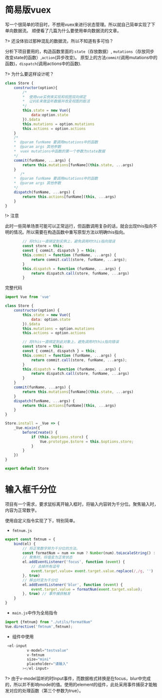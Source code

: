 
# 简易版vuex  

写一个很简单的项目时，不想用vuex来进行状态管理。所以就自己简单实现了下单向数据流。
顺便看了几篇为什么要使用单向数据流的文章。  

?> 还没体验过那种混乱的数据流，所以不知道有多可怕？ 


分析下项目要用的，构造函数里面的:`state`（存放数据）, `mutations`（存放同步改变state的函数）,`action`(异步改变)。 
原型上的方法`commit`(调用mutations中的函数)，`dispatch`(调用actions中的函数).

?> 为什么要这样设计呢？

```js
class Store {
    constructor(option){
        /*
        *  使用vue实例来实现和视图双向绑定
        *  让VUE来做监听数据并改变视图的脏活
        */
        this.state = new Vue({
            data:option.state
        }).$data
        this.mutations = option.mutations
        this.actions = option.actions
    }
    /*
    *  @param funName 要调用mutations中的函数
    *  @param args 其他参数
    *  vuex mutations中函数的第一个参数为state数据
    */
    commit(funName, ...args) {
        return this.mutations[funName](this.state, ...args)
    }
       /*
    *  @param funName 要调用mutations中的函数
    *  @param args 其他参数
    */
    dispatch(funName, ...args) {
        return this.actions[funName](this, ...args)
    }
}

```

!> 注意  


此时一些简单场景可能可以正常运行，但函数调用复杂的话，就会出现this指向不明的情况。所以需要在构造函数中重写原型方法以明确this指向。
```js
        // 将this一直绑定到实例上，避免调用时this指向错误
        const store = this;
        const { commit, dispatch } = this;
        this.commit = function (funName, ...args) {
            return commit.call(store, funName, ...args);
        }
        this.dispatch = function (funName, ...args) {
            return dispatch.call(store, funName, ...args)
        }
```


完整代码
```js
import Vue from 'vue'

class Store {
    constructor(option) {
        this.state = new Vue({
            data: option.state
        }).$data
        this.mutations = option.mutations
        this.actions = option.actions

        // 将this一直绑定到此对象上，避免调用时this指向错误
        const store = this;
        const { commit, dispatch } = this;
        this.commit = function (funName, ...args) {
            return commit.call(store, funName, ...args);
        }
        this.dispatch = function (funName, ...args) {
            return dispatch.call(store, funName, ...args)
        }
    }
    commit(funName, ...args) {
        return this.mutations[funName](this.state, ...args)
    }
    dispatch(funName, ...args) {
        return this.actions[funName](this, ...args)
    }
}

Store.install = _Vue => {
    _Vue.mixin({
        beforeCreate() {
            if (this.$options.store) {
                Vue.prototype.$store = this.$options.store;
            }
        }
    })
}

export default Store

```


# 输入框千分位

项目有一个需求，要求鼠标离开输入框时，将输入内容转为千分位。聚焦输入时，内容为正常数字。

使用自定义指令实现了下，特别简单。

* `fmtnum.js`
```js
export const fmtnum = {
    bind(el) {
        // 将正常数字转为千分位的方法。
        const formatNum = num => num ? Number(num).toLocaleString() : ''
        // 聚焦时，将值变为正常状态
        el.addEventListener('focus', function (event) {
            // 去掉所有逗号
            event.target.value= event.target.value.replace(/,/g, '')
        }, true)
        // 移出时变为千分位
        el.addEventListener('blur', function (event) {
            event.target.value = formatNum(event.target.value);
        }, true) // 事件捕获触发
    }
}
```

* `main.js`中作为全局指令
```js
import {fmtnum} from "./utils/formatNum"
Vue.directive('fmtnum',fmtnum);
```

* 组件中使用
```js
 <el-input
          v-model="testvalue"
          v-fmtnum
          size="mini"
          placeholder="请输入"
        ></el-input>
```

?> 由于v-model监听的时Input事件，而数据格式转换是在focus，blur中完成的，所以并不影响model的值。使用的element的组件，此处采用事件捕获才能触发对应的处理函数（第三个参数为true）。